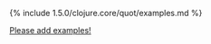 {% include 1.5.0/clojure.core/quot/examples.md %}

[Please add examples!](https://github.com/arrdem/grimoire/edit/master/_includes/1.6.0/clojure.core/quot/examples.md)
